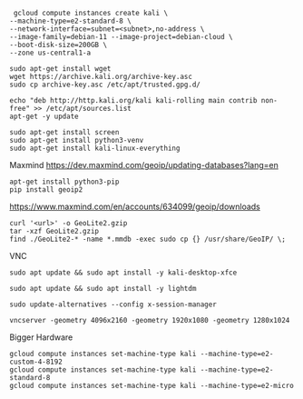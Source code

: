 ```
 gcloud compute instances create kali \
--machine-type=e2-standard-8 \
--network-interface=subnet=<subnet>,no-address \
--image-family=debian-11 --image-project=debian-cloud \
--boot-disk-size=200GB \
--zone us-central1-a
```

```
sudo apt-get install wget
wget https://archive.kali.org/archive-key.asc
sudo cp archive-key.asc /etc/apt/trusted.gpg.d/
```

```
echo "deb http://http.kali.org/kali kali-rolling main contrib non-free" >> /etc/apt/sources.list
apt-get -y update
```

```
sudo apt-get install screen
sudo apt-get install python3-venv
sudo apt-get install kali-linux-everything
```


Maxmind
https://dev.maxmind.com/geoip/updating-databases?lang=en
```
apt-get install python3-pip
pip install geoip2
```
https://www.maxmind.com/en/accounts/634099/geoip/downloads


```
curl '<url>' -o GeoLite2.gzip
tar -xzf GeoLite2.gzip
find ./GeoLite2-* -name *.mmdb -exec sudo cp {} /usr/share/GeoIP/ \;
```

VNC

```
sudo apt update && sudo apt install -y kali-desktop-xfce

sudo apt update && sudo apt install -y lightdm

sudo update-alternatives --config x-session-manager

vncserver -geometry 4096x2160 -geometry 1920x1080 -geometry 1280x1024
```

Bigger Hardware
```
gcloud compute instances set-machine-type kali --machine-type=e2-custom-4-8192
gcloud compute instances set-machine-type kali --machine-type=e2-standard-8
gcloud compute instances set-machine-type kali --machine-type=e2-micro
```
